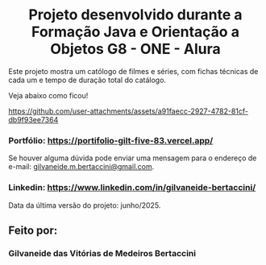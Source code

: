 <h1 align="center"> Projeto desenvolvido durante a Formação Java e Orientação a Objetos G8 - ONE - Alura </h1>

Este projeto mostra um católogo de filmes e séries, com fichas técnicas de cada um e tempo de duração total do catálogo.

Veja abaixo como ficou!

https://github.com/user-attachments/assets/a91faecc-2927-4782-81cf-db9f93ee7364


### Portfólio: https://portifolio-gilt-five-83.vercel.app/

Se houver alguma dúvida pode enviar uma mensagem para o endereço de e-mail: gilvaneide.m.bertaccini@gmail.com.
### Linkedin: https://www.linkedin.com/in/gilvaneide-bertaccini/

Data da última versão do projeto: junho/2025.

## Feito por:

### Gilvaneide das Vitórias de Medeiros Bertaccini
